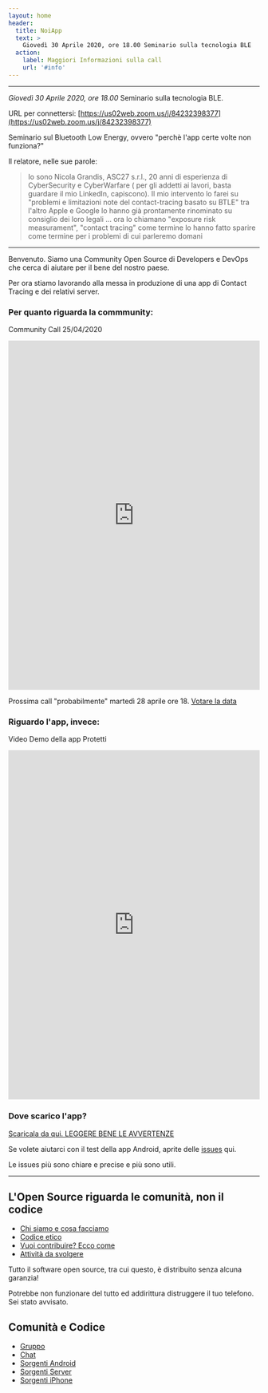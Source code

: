 ```yaml
---
layout: home
header:
  title: NoiApp
  text: >
    Giovedì 30 Aprile 2020, ore 18.00 Seminario sulla tecnologia BLE
  action:
    label: Maggiori Informazioni sulla call
    url: '#info'
---
```


<a name="info">
  
---

*Giovedì 30 Aprile 2020, ore 18.00* Seminario sulla tecnologia BLE.

URL per connettersi: [https://us02web.zoom.us/j/84232398377](https://us02web.zoom.us/j/84232398377) 

Seminario sul Bluetooth Low Energy, ovvero "perchè l'app certe volte non funziona?"

Il relatore, nelle sue parole:

>Io sono Nicola Grandis, ASC27 s.r.l., 20 anni di esperienza di CyberSecurity e CyberWarfare (
>per gli addetti ai lavori, basta guardare il mio LinkedIn, capiscono).
> Il mio intervento lo farei su "problemi e limitazioni note del contact-tracing basato su BTLE"
>tra l'altro Apple e Google lo hanno già prontamente rinominato su consiglio dei loro legali ... 
> ora lo chiamano "exposure risk measurament", 
> "contact tracing" come termine lo hanno fatto sparire come termine per i problemi di cui parleremo domani


---

Benvenuto. Siamo una Community Open Source di Developers e DevOps  che cerca di aiutare per il bene del nostro paese. 
  
Per ora stiamo lavorando alla messa in produzione di una app di Contact Tracing e dei relativi server.
  
### Per quanto riguarda la commmunity:

Community Call 25/04/2020

<iframe width="100%" height="700px" src="https://www.youtube.com/embed/5mNIAq5bYpo" frameborder="0" allow="accelerometer; autoplay; encrypted-media; gyroscope; picture-in-picture" allowfullscreen></iframe>

Prossima call "probabilmente" martedì 28 aprile ore 18. [Votare la data](https://groups.google.com/forum/#!topic/noiapp/4ChLn547Hsk)

### Riguardo l'app, invece:

Video Demo della app Protetti

<iframe width="100%" height="700px" src="https://www.youtube.com/embed/dPB7uXrVibc" frameborder="0" allow="accelerometer; autoplay; encrypted-media; gyroscope; picture-in-picture" allowfullscreen></iframe>

### Dove scarico l'app? 

[Scaricala da qui. LEGGERE BENE LE AVVERTENZE](https://github.com/noiapp/noi-app-android/releases/tag/0.2.0) 

Se volete aiutarci con il test della app Android, aprite delle [issues](https://github.com/noiapp/noi-app-android/issues) qui.

Le issues più sono chiare e precise e più sono utili.

---

## L'Open Source riguarda le comunità, non il codice

- [Chi siamo e cosa facciamo](about.md)
- [Codice etico](conduct.md)
- [Vuoi contribuire? Ecco come](helpus.md)
- [Attività da svolgere](https://github.com/noiapp/project)

Tutto il software open source, tra cui questo, è distribuito senza alcuna garanzia! 

Potrebbe non funzionare del tutto ed addirittura distruggere il tuo telefono. Sei stato avvisato.

## Comunità e Codice

- [Gruppo](https://groups.google.com/forum/#!forum/noiapp)
- [Chat](https://join.slack.com/t/noiapp/shared_invite/zt-dzdakd34-KvCn3HMlebqTH4ewlGamhg)
- [Sorgenti Android](https://github.com/noiapp/noi-app-android)
- [Sorgenti Server](https://github.com/noiapp/noiapp-backend)
- [Sorgenti iPhone](https://github.com/noiapp/noi-app-ios)

